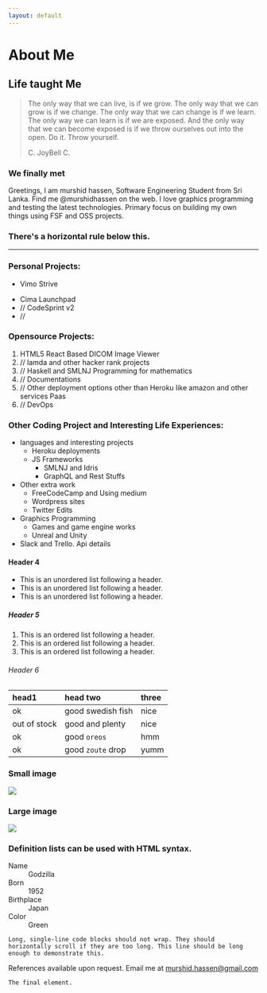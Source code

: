 ```yaml
---
layout: default
---
```


# [](#header-1)About Me


## [](#header-2)Life taught Me

> The only way that we can live, is if we grow. The only way that we can grow is if we change.
> The only way that we can change is if we learn. The only way we can learn is if we are exposed. And the only way that we can
> become exposed is if we throw ourselves out into the open. Do it. Throw yourself.
>
> C. JoyBell C.

### [](#header-3)     We finally met
  Greetings, I am murshid hassen, Software Engineering Student from Sri Lanka.
Find me @murshidhassen on the web. I love graphics programming and testing the latest technologies. Primary focus on building my own things
using FSF and OSS projects.


### There's a horizontal rule below this.

* * *

### Personal Projects:

*   Vimo Strive
>

*   Cima Launchpad
*   // CodeSprint v2
*   //

### Opensource Projects:

1.  HTML5 React Based DICOM Image Viewer
1.  // lamda and other hacker rank projects
1.  // Haskell and SMLNJ Programming for mathematics
1.  // Documentations
1.  // Other deployment options other than Heroku like amazon and other services Paas
1.  // DevOps

### Other Coding Project and Interesting Life Experiences:

- languages and interesting projects
  - Heroku deployments
  - JS Frameworks
    - SMLNJ and Idris
    - GraphQL and Rest Stuffs
- Other extra work
  - FreeCodeCamp and Using medium
  - Wordpress sites
  - Twitter Edits
- Graphics Programming
  - Games and game engine works
  - Unreal and Unity
- Slack and Trello. Api details

#### [](#header-4)Header 4

*   This is an unordered list following a header.
*   This is an unordered list following a header.
*   This is an unordered list following a header.

##### [](#header-5)Header 5

1.  This is an ordered list following a header.
2.  This is an ordered list following a header.
3.  This is an ordered list following a header.

###### [](#header-6)Header 6

| head1        | head two          | three |
|:-------------|:------------------|:------|
| ok           | good swedish fish | nice  |
| out of stock | good and plenty   | nice  |
| ok           | good `oreos`      | hmm   |
| ok           | good `zoute` drop | yumm  |



### Small image

![](https://www.dropbox.com/home/shared%20folder?preview=pexels-photo-112642.jpeg)

### Large image

![](https://guides.github.com/activities/hello-world/branching.png)


### Definition lists can be used with HTML syntax.

<dl>
<dt>Name</dt>
<dd>Godzilla</dd>
<dt>Born</dt>
<dd>1952</dd>
<dt>Birthplace</dt>
<dd>Japan</dd>
<dt>Color</dt>
<dd>Green</dd>
</dl>

```
Long, single-line code blocks should not wrap. They should horizontally scroll if they are too long. This line should be long enough to demonstrate this.
```
References available upon request. Email me at [murshid.hassen@gmail.com](https://mailto:murshidhassen@gmail.com)


```
The final element.
```
